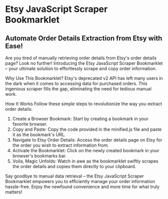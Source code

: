 # Etsy JavaScript Scraper Bookmarklet
## Automate Order Details Extraction from Etsy with Ease!

Are you tired of manually retrieving order details from Etsy's order details page? Look no further! Introducing the Etsy JavaScript Scraper Bookmarklet – your ultimate solution to effortlessly scrape and copy order information.

Why Use This Bookmarklet?
Etsy's deprecated v2 API has left many users in the dark when it comes to accessing data for purchased orders. This ingenious scraper fills the gap, eliminating the need for tedious manual work.

How It Works
Follow these simple steps to revolutionize the way you extract order details:

1. Create a Browser Bookmark: Start by creating a bookmark in your favorite browser.
2. Copy and Paste: Copy the code provided in the minified.js file and paste it as the bookmark's URL.
3. Navigate to Etsy Order Details: Access the order details page on Etsy for the order you wish to extract information from.
4. Activate the Bookmarklet: Click on the newly created bookmark in your browser's bookmarks bar.
5. Voila, Magic Unfolds: Watch in awe as the bookmarklet swiftly scrapes the order details and copies them directly to your clipboard.

Say goodbye to manual data retrieval – the Etsy JavaScript Scraper Bookmarklet empowers you to efficiently manage your order information hassle-free. Enjoy the newfound convenience and more time for what truly matters!
